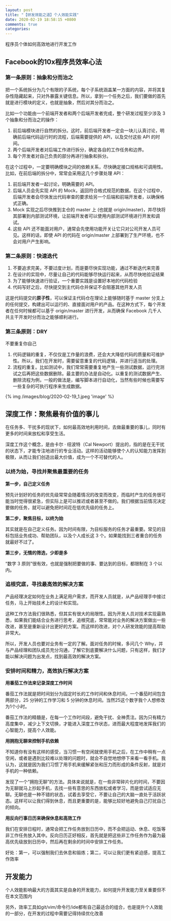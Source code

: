 ```yaml
---
layout: post
title: "【研发效能之道】个人效能实践"
date: 2020-02-19 18:58:15 +0800
comments: true
categories: 
---
```


程序员个体如何高效地进行开发工作

<!-- more -->

## Facebook的10x程序员效率心法
### 第一条原则：抽象和分而治之
把一个系统拆分为几个有限的子系统，每个子系统涵盖某一方面的内容，并将其复杂性隐藏起来，只对外暴露关键信息。所以，拿到一个任务之后，我们要做的首先就是进行模块的定义，也就是抽象，然后对其分而治之。

比如一个功能由一个前端开发者和两个后端开发者完成，整个研发过程至少涉及 3 个抽象和分而治之的操作：

1. 前后端模块进行自然的拆分。这时，前后端开发者一定会一块儿认真讨论，明确前后端代码运行时的流程，后端需要提供的 API，以及交付这些 API 的时间。
2. 两个后端开发者对后端工作进行拆分，确定各自的工作任务和边界。
3. 每个开发者对自己负责的部分再进行抽象和拆分。

在这个过程中，一定要明确模块之间的依赖关系，尽快确定接口规格和可调用性。比如，在前后端的拆分中，常常会采用这几个步骤处理 API：

1. 前后端开发者一起讨论，明确需要的 API。
2. 后端人员会先实现 API 的 Mock，返回符合格式规范的数据。在这个过程中，后端开发者会尽快发出代码审查的要求给另一个后端和前端开发者，以确保格式正确。
3. Mock 实现之后尽快推到主仓的 master 上 (也就是 origin/master)，并尽快将其部署到内部测试环境，让前端开发者可以使用内部测试环境进行开发和调试。
4. 这些 API 还不能面对用户，通常会先使用功能开关让它只对公司开发人员可见。这样的话，即使 API 的代码在 origin/master 上部署到了生产环境，也不会对用户产生影响。

### 第二条原则：快速迭代
1. 不要追求完美，不要过度计划，而是要尽快实现功能，通过不断迭代来完善
2. 在设计的实现中，尽量让自己的代码能够尽快运行起来，从而尽快地验证结果
3. 为了能够快速进行验证，一个重要实践是设置好本地的代码检验
4. 代码写好之后，尽快提交到主代码仓并保证不会阻塞其他开发人员

这是代码提交的**原子性**，可以保证主代码仓在理论上能够随时基于 master 分支上的任何提交，构建出可以运行的、直接面对用户的产品。在这种方式下，每个开发者在任何时候都可以基于 origin/master 进行开发，从而确保 Facebook 几千人共主干开发时分而治之能够顺利进行。

### 第三条原则：DRY
不要重复你自己

1. 代码逻辑的重复，不仅仅是工作量的浪费，还会大大降低代码的质量和可维护性。所以，我们在开发时，需要留意重复的代码逻辑，并进行适当的处理。
2. 流程的重复。比如测试中，我们常常需要重复地产生一些测试数据，运行完测试之后再把这些数据删除。最主要的办法是自动化。以重复的测试数据产生、删除流程为例，一般的做法是，编写脚本进行自动化，当然有些时候也需要写一些复杂的可执行程序来生成数据。

{% img /images/blog/2020-02-19_1.jpeg 'image' %}

## 深度工作：聚焦最有价值的事儿
在任务多、干扰多的现状下，如何最高效地利用时间，去做最重要的事儿，同时有更多的时间来放松和享受生活。

深度工作这个概念，是由卡尔 · 纽波特（Cal Newport）提出的，指的是在无干扰的状态下，才能专注地进行的专业活动。这样的活动能够使个人的认知能力发挥到极限，从而让我们创造出最大价值，成为一个不可替代的人。
### 以终为始，寻找并聚焦最重要的任务
**第一步，自己定义任务**

预先计划好的任务的优先级常常会随着情况的改变而改变，而临时产生的任务很可能当时觉得很紧急，但实际上是可以推迟或者甚至不做的。我们根据当前情况决定要做的任务，就可以避免把时间花在低优先级的任务上。

**第二步，聚焦目标，以终为始**

其实就是在自己定义任务。因为时间有限，为目标服务的任务才最重要。常见的目标包括业务成功、帮助团队，以及个人成长这 3 个。如果能找到三者重合的任务就最好不过了。

**第三步，无情的筛选，少即是多**

“数字 3 原则”很有效，也就是强制把要做的事、要达到的目标，都限制在 3 个以内。

### 追根究底，寻找最高效的解决方案
产品经理决定如何在业务上满足用户需求，而开发人员就是，从产品经理手中接过任务，马上开始技术上的设计和实现。

这种工作方法我们很熟悉，但其实有很大的局限性。因为开发人员对技术实现最熟悉，如果我们能结合业务进行思考，追根究底，常常能对业务的解决方案做出一些改进，甚至是重新设计出更好的方案。而这样的改进，对个人研发效能的提高帮助非常大。

所以，开发人员也要对业务有一定的了解。面对任务的时候，多问几个 Why，并与产品经理和团队成员充分沟通，了解它到底要解决什么问题，只有这样，我们才能以解决问题为出发点，找到最高效的解决方案。
### 安排时间和精力，高效执行解决方案
**用番茄工作法来记录深度工作时间**

番茄工作法就是把时间划分为固定时长的工作时间和休息时间。一个番茄时间包含两部分，25 分钟的工作学习和 5 分钟的休息时间。当然25这个数字我个人想修改为1个小时。

番茄工作法的精髓是，在每一个工作时间段，避免干扰、全神贯注。因为只有精力高度集中，减少上下文切换，才能进入深度工作状态，进而最大程度地发挥我们的心智能力，提高个人效能。

**用拥抱无聊来控制手机依赖**

不知道你有没有这样的感受，当习惯一有空闲就使用手机之后，在工作中稍有一点空闲，或者是遇到比较难以处理的问题时，就会不自觉地想停下来看一看手机。我认为，这就是因为我们习惯了用手机来缓解紧张和压力而形成的条件反射，就是对手机的一种依赖。

发现了一个“拥抱无聊”的方法。具体来说就是，在一些非常碎片化的时间，不要因为无聊就马上抄起手机，去找一些有意思的东西放松或者学习，而是尝试适应无聊。无聊也是一种不错的状态，试着去享受它，不要让自己的大脑一直处于活跃状态。这样可以让我们得到休息，而且更重要的是，能够比较好地避免自己打扰自己的倾向。

**用反向行事日历来确保休息和高效工作**

我们在安排日程时，通常会把工作任务放到日历中，而不会把运动、休息、吃饭等非工作任务放入其中。反向日历正好相反，首先就是把这些非工作任务作为最为最高优先级放到日历中，然后再在剩余的时间中安排工作任务。

好处：第一，可以强制我们去休息和锻炼；第二，可以让我们更有紧迫感，提高工作效率

## 开发能力
个人效能影响最大的方面其实是自身的开发能力，如何提升开发能力至关重要但不在本文范围内

另外，效率工具如git/vim/命令行/ide都有自己最适合的组合，也是提升个人效能的一部分，在开发的过程中需要记得持续优化改善
